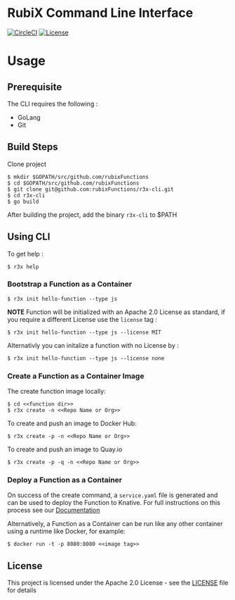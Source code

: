 # RubiX Command Line Interface
[![CircleCI](https://circleci.com/gh/rubixFunctions/r3x-cli.svg?style=svg)](https://circleci.com/gh/rubixFunctions/r3x-cli)
[![License](https://img.shields.io/badge/-Apache%202.0-blue.svg)](https://opensource.org/s/Apache-2.0)

# Usage
## Prerequisite
The CLI requires the following :
- GoLang
- Git

## Build Steps
Clone project
```
$ mkdir $GOPATH/src/github.com/rubixFunctions
$ cd $GOPATH/src/github.com/rubixFunctions
$ git clone git@github.com:rubixFunctions/r3x-cli.git
$ cd r3x-cli
$ go build
```
After building the project, add the binary `r3x-cli` to $PATH

## Using CLI
To get help :
```
$ r3x help
```
### Bootstrap a Function as a Container
```
$ r3x init hello-function --type js 
```
**NOTE** Function will be initialized with an Apache 2.0 License as standard, if you require a different License use the `license` tag :
```
$ r3x init hello-function --type js --license MIT
```
Alternativly you can initalize a function with no License by :
```
$ r3x init hello-function --type js --license none
```
### Create a Function as a Container Image
The create function image locally:
```
$ cd <<function dir>>
$ r3x create -n <<Repo Name or Org>>
```
To create and push an image to Docker Hub:
```
$ r3x create -p -n <<Repo Name or Org>>

```
To create and push an image to Quay.io
```
$ r3x create -p -q -n <<Repo Name or Org>>
```

### Deploy a Function as a Container 
On success of the create command, a `service.yaml` file is generated and can be used to deploy the Function to Knative. For full instructions on this process see our [Documentation](https://github.com/rubixFunctions/r3x-docs/blob/master/install/README.md)

Alternatively, a Function as a Container can be run like any other container using a runtime like Docker, for example:
```
$ docker run -t -p 8080:8080 <<image tag>>
```


## License
This project is licensed under the Apache 2.0 License - see the [LICENSE](LICENSE) file for details

